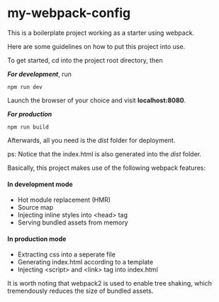 # my-webpack-config
This is a boilerplate project working as a starter using webpack.

Here are some guidelines on how to put this project into use.

To get started, cd into the project root directory, then

_**For development**_, run
```
npm run dev
```
Launch the browser of your choice and visit **localhost:8080**.

_**For production**_
```
npm run build
```
Afterwards, all you need is the _dist_ folder for deployment.

ps: Notice that the index.html is also generated into the _dist_ folder.

Basically, this project makes use of the following webpack features:

#### In development mode
* Hot module replacement (HMR)
* Source map
* Injecting inline styles into \<head> tag
* Serving bundled assets from memory

#### In production mode
* Extracting css into a seperate file
* Generating index.html according to a template
* Injecting \<script> and \<link> tag into index.html

It is worth noting that webpack2 is used to enable tree shaking, which tremendously reduces the size of bundled assets.

